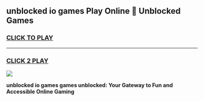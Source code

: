 
## unblocked io games Play Online 👋 Unblocked Games
<h3>
<a href="https://premium.freeplayer.one?title=unblocked_io_games&ref=19F">CLICK TO PLAY</a></h3>
<hr>

<h3>
<a href="https://premium.freeplayer.one?title=unblocked_io_games&ref=19F">CLICK 2 PLAY</a>
  
</h3>

<a href="https://premium.freeplayer.one?title=unblocked_io_games&ref=19F"><img src="https://clearcache.store/games.png"></a>


**unblocked io games games unblocked: Your Gateway to Fun and Accessible Online Gaming**
